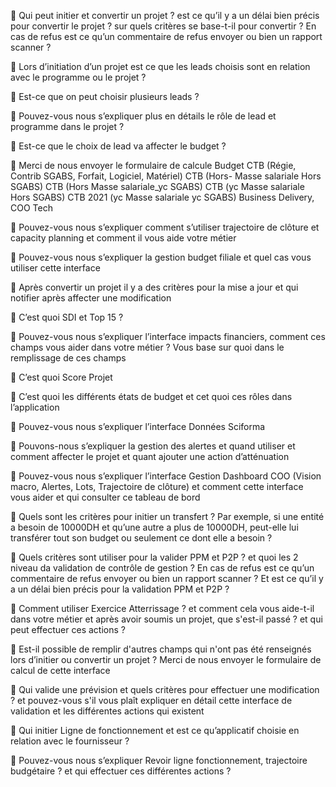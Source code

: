 	Qui peut initier et convertir un projet ? est ce qu’il y a un délai bien précis pour convertir le projet ? sur quels critères se base-t-il  pour convertir ? En cas de refus est ce qu’un commentaire de refus envoyer ou bien un rapport scanner ?

	Lors d’initiation d’un projet est ce que les leads choisis sont en relation avec le programme ou le projet ? 

	Est-ce que on peut choisir plusieurs leads ?

	Pouvez-vous nous s’expliquer plus en détails le rôle de lead et programme dans le projet ?

	Est-ce que le choix de lead va affecter le budget ?

	Merci de nous envoyer le formulaire de calcule Budget CTB (Régie, Contrib SGABS, Forfait, Logiciel, Matériel)
CTB (Hors- Masse salariale Hors SGABS)
CTB (Hors Masse salariale_yc SGABS)
CTB (yc Masse salariale Hors SGABS)
CTB 2021 (yc Masse salariale yc SGABS)
Business Delivery, COO Tech

	Pouvez-vous nous s’expliquer comment s’utiliser trajectoire de clôture et capacity planning et comment il vous aide votre métier 

	Pouvez-vous nous s’expliquer la gestion budget filiale et quel cas vous utiliser cette interface 

	Après convertir un projet il y a des critères pour la mise a jour et qui notifier après affecter une modification 

	C’est quoi SDI et Top 15 ?

	Pouvez-vous nous s’expliquer l’interface impacts financiers, comment ces champs vous aider dans votre métier ? Vous base sur quoi dans le remplissage de ces champs

	C’est quoi Score Projet

	C’est quoi les différents états de budget et cet quoi ces rôles dans l’application


	Pouvez-vous nous s’expliquer l’interface Données Sciforma

	Pouvons-nous s’expliquer la gestion des alertes et quand utiliser et comment affecter le projet et quant ajouter une action d’atténuation

	Pouvez-vous nous s’expliquer l’interface Gestion Dashboard COO (Vision macro, Alertes, Lots, Trajectoire de clôture) et comment cette interface vous aider et qui consulter ce tableau de bord

	Quels sont les critères pour initier un transfert ? Par exemple, si une entité a besoin de 10000DH et qu’une autre a plus de 10000DH, peut-elle lui transférer tout son budget ou seulement ce dont elle a besoin ?


	Quels critères sont utiliser pour la valider PPM et P2P ? et quoi les 2 niveau da validation de contrôle de gestion ? En cas de refus est ce qu’un commentaire de refus envoyer ou bien un rapport scanner ? Et est ce qu’il y a un délai bien précis pour la validation PPM et P2P ?

	Comment utiliser Exercice Atterrissage ? et comment cela vous aide-t-il dans votre métier et après avoir soumis un projet, que s'est-il passé ? et qui peut effectuer ces actions ?

	Est-il possible de remplir d'autres champs qui n'ont pas été renseignés lors d’initier ou convertir un projet ?
Merci de nous envoyer le formulaire de calcul de cette interface

	Qui valide une prévision et quels critères pour effectuer une modification ? et pouvez-vous s'il vous plaît expliquer en détail cette interface de validation et les différentes actions qui existent


	Qui initier Ligne de fonctionnement et est ce qu’applicatif choisie en relation avec le fournisseur ?

	Pouvez-vous nous s’expliquer Revoir ligne fonctionnement, trajectoire budgétaire ? et qui effectuer ces différentes actions ?

